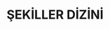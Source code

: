 # ŞEKİLLER DİZİNİ





<!-- Bu bölüm şekil listesi için ayrılmıştır -->
<!-- Önerilen uzunluk: 1 sayfa (~2.700 karakter) -->


